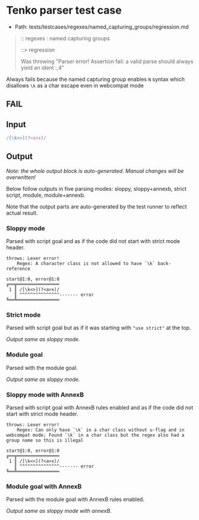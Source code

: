 # Tenko parser test case

- Path: tests/testcases/regexes/named_capturing_groups/regression.md

> :: regexes : named capturing groups
>
> ::> regression
>
> Was throwing "Parser error! Assertion fail: a valid parse should always yield an ident :,4"

Always fails because the named capturing group enables `N` syntax which disallows `\k` as a char escape even in webcompat mode

## FAIL

## Input

`````js
/[\k<>](?<a>x)/
`````

## Output

_Note: the whole output block is auto-generated. Manual changes will be overwritten!_

Below follow outputs in five parsing modes: sloppy, sloppy+annexb, strict script, module, module+annexb.

Note that the output parts are auto-generated by the test runner to reflect actual result.

### Sloppy mode

Parsed with script goal and as if the code did not start with strict mode header.

`````
throws: Lexer error!
    Regex: A character class is not allowed to have `\k` back-reference

start@1:0, error@1:0
╔══╦════════════════
 1 ║ /[\k<>](?<a>x)/
   ║ ^^^^^^^^^^^^^^^------- error
╚══╩════════════════

`````

### Strict mode

Parsed with script goal but as if it was starting with `"use strict"` at the top.

_Output same as sloppy mode._

### Module goal

Parsed with the module goal.

_Output same as sloppy mode._

### Sloppy mode with AnnexB

Parsed with script goal with AnnexB rules enabled and as if the code did not start with strict mode header.

`````
throws: Lexer error!
    Regex: Can only have `\k` in a char class without u-flag and in webcompat mode; Found `\k` in a char class but the regex also had a group name so this is illegal

start@1:0, error@1:0
╔══╦════════════════
 1 ║ /[\k<>](?<a>x)/
   ║ ^^^^^^^^^^^^^^^------- error
╚══╩════════════════

`````

### Module goal with AnnexB

Parsed with the module goal with AnnexB rules enabled.

_Output same as sloppy mode with annexB._
